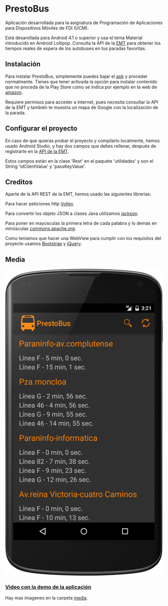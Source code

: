 # PrestoBus
Aplicación desarrollada para la asignatura de Programación de Aplicaciones para Dispositivos Móviles de FDI (UCM).

Está desarollada para Android 4.1 o superior y usa el tema Material introducido en Android Lollipop.
Consulta la API de la [EMT](http://opendata.emtmadrid.es/) para obtener los tiempos reales de espera de los autobuses en tus paradas favoritas.

## Instalación
Para instalar PrestoBus, simplemente puedes bajar el [apk](PrestoBus.apk) y proceder normalmente. Tienes que tener activada la opción para instalar contenido que no proceda de la Play Store como se indica por ejemplo en la web de [amazon](https://www.amazon.es/gp/help/customer/display.html?nodeId=201482620). 

Requiere permisos para acceder a internet, pues necesita consultar la API de la EMT y también te muestra un mapa de Google con la localización de la parada.

## Configurar el proyecto
En caso de que quieras probar el proyecto y compilarlo localmente, hemos usado Android Studio, y hay dos campos que debes rellenar, después de registrarte en la [API de la EMT](http://opendata.emtmadrid.es/Formulario).

Estos campos están en la clase 'Rest' en el paquete 'utilidades' y son el String 'idClientValue' y 'passKeyValue'.

## Creditos
Aparte de la API REST de la EMT, hemos usado las siguientes librerias:

Para hacer peticiones http [Volley](https://github.com/mcxiaoke/android-volley).

Para convertir los objeto JSON a clases Java utilizamos [jackson](https://github.com/FasterXML/jackson).

Para poner en mayúsculas la primera letra de cada palabra y lo demás en minúsculas [commons.apache.org](https://commons.apache.org/proper/commons-lang/).

Como teníamos que hacer una WebView para cumplir con los requisitos del proyecto usamos [Bootstrap](http://getbootstrap.com/) y [jQuery](https://jquery.com/).

## Media
![imagen](media/PrestoBus%20(6).png)

### [Video con la demo de la aplicación](media/PrestoBus.mp4)

Hay mas imagenes en la carpeta [media](media).
